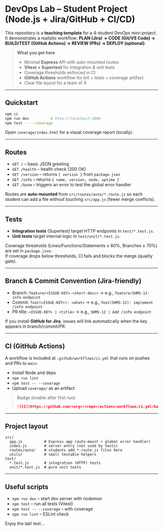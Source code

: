# DevOps Lab – Student Project (Node.js + Jira/GitHub + CI/CD)

This repository is a **teaching template** for a 4-student DevOps mini-project.
It demonstrates a realistic workflow: **PLAN (Jira) → CODE (Git/VS Code) → BUILD/TEST (GitHub Actions) → REVIEW (PRs) → DEPLOY (optional)**.

> **What you get here**
> - Minimal **Express** API with auto-mounted routes
> - **Vitest + Supertest** for integration & unit tests
> - Coverage thresholds enforced in CI
> - **GitHub Actions** workflow for lint + tests + coverage artifact
> - Clear file layout for a team of 4

---

## Quickstart

```bash
npm ci
npm run dev          # http://localhost:3000
npm test -- --coverage
```

Open `coverage/index.html` for a visual coverage report (locally).

---

## Routes

- `GET /` – basic JSON greeting
- `GET /health` – health check (200 OK)
- `GET /version` – returns `{ version }` from `package.json`
- `GET /info` – returns `{ name, version, node, uptime }`
- `GET /boom` – triggers an error to test the global error handler

Routes are **auto-mounted** from `src/routes/auto/*.route.js` so each student can add a file without touching `src/app.js` (fewer merge conflicts).

---

## Tests

- **Integration tests** (Supertest) target HTTP endpoints in `test/*.test.js`.
- **Unit tests** target internal logic in `test/unit/*.test.js`.

Coverage thresholds (Lines/Functions/Statements ≥ 80%, Branches ≥ 70%) are set in `package.json`.  
If coverage drops below thresholds, CI fails and blocks the merge (quality gate).

---

## Branch & Commit Convention (Jira-friendly)

- Branch: `feature/<ISSUE-KEY>-<short-desc>` → e.g., `feature/SHMS-12-info-endpoint`
- Commit: `feat(<ISSUE-KEY>): <what>` → e.g., `feat(SHMS-12): implement /info endpoint`
- PR title: `<ISSUE-KEY> | <title>` → e.g., `SHMS-12 | Add /info endpoint`

If you install **GitHub for Jira**, issues will link automatically when the key appears in branch/commit/PR.

---

## CI (GitHub Actions)

A workflow is included at `.github/workflows/ci.yml` that runs on pushes and PRs to `main`:

- Install Node and deps
- `npm run lint`
- `npm test -- --coverage`
- Upload `coverage/` as an artifact

> Badge (enable after first run):
>
> ```md
> ![CI](https://github.com/<org>/<repo>/actions/workflows/ci.yml/badge.svg)
> ```

---

## Project layout

```
src/
  app.js          # Express app (auto-mount + global error handler)
  index.js        # server entry (not used by tests)
  routes/auto/    # students add *.route.js files here
  utils/          # small testable helpers
test/
  *.test.js       # integration (HTTP) tests
  unit/*.test.js  # pure unit tests
```

---

## Useful scripts

- `npm run dev` – start dev server with nodemon
- `npm test` – run all tests (Vitest)
- `npm test -- --coverage` – with coverage
- `npm run lint` – ESLint check

Enjoy the lab!
test... 
